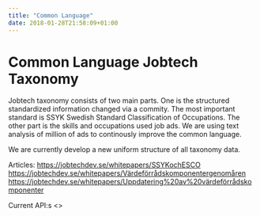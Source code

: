 ```yaml
---
title: "Common Language"
date: 2018-01-28T21:58:09+01:00
---
```

# Common Language Jobtech Taxonomy

Jobtech taxonomy consists of two main parts. One is the structured standardized information changed via a commity. The most important standard is SSYK  Swedish Standard Classification of Occupations.
The other part is the skills and occupations used job ads. We are using text analysis of million of ads to continously improve the common language.

We are currently develop a new uniform structure of all taxonomy data. 

Articles:
<https://jobtechdev.se/whitepapers/SSYKochESCO>
<https://jobtechdev.se/whitepapers/Värdeförrådskomponentergenomåren>
<https://jobtechdev.se/whitepapers/Uppdatering%20av%20värdeförrådskomponenter>


Current API:s
<Taxonomi>
<Ontology>
<>